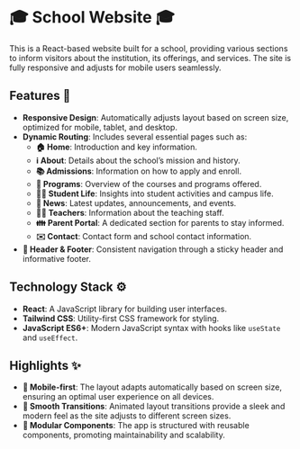 # 🎓 School Website 🎓

This is a React-based website built for a school, providing various sections to inform visitors about the institution, its offerings, and services. The site is fully responsive and adjusts for mobile users seamlessly.

## Features 🌟

- **Responsive Design**: Automatically adjusts layout based on screen size, optimized for mobile, tablet, and desktop.
- **Dynamic Routing**: Includes several essential pages such as:
  - **🏠 Home**: Introduction and key information.
  - **ℹ️ About**: Details about the school’s mission and history.
  - **📚 Admissions**: Information on how to apply and enroll.
  - **📖 Programs**: Overview of the courses and programs offered.
  - **👩‍🎓 Student Life**: Insights into student activities and campus life.
  - **📰 News**: Latest updates, announcements, and events.
  - **👨‍🏫 Teachers**: Information about the teaching staff.
  - **👪 Parent Portal**: A dedicated section for parents to stay informed.
  - **✉️ Contact**: Contact form and school contact information.
- **🔗 Header & Footer**: Consistent navigation through a sticky header and informative footer.
  
## Technology Stack ⚙️

- **React**: A JavaScript library for building user interfaces.
- **Tailwind CSS**: Utility-first CSS framework for styling.
- **JavaScript ES6+**: Modern JavaScript syntax with hooks like `useState` and `useEffect`.

## Highlights ✨

- **📱 Mobile-first**: The layout adapts automatically based on screen size, ensuring an optimal user experience on all devices.
- **🎉 Smooth Transitions**: Animated layout transitions provide a sleek and modern feel as the site adjusts to different screen sizes.
- **🔧 Modular Components**: The app is structured with reusable components, promoting maintainability and scalability.
